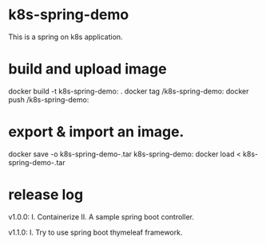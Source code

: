 # k8s-spring-demo
This is a spring on k8s application.

# build and upload image
docker build -t k8s-spring-demo:<version> .
docker tag <image-id> <user>/k8s-spring-demo:<version>
docker push <user>/k8s-spring-demo:<tag>

# export & import an image.
docker save -o k8s-spring-demo-<version>.tar k8s-spring-demo:<version>
docker load < k8s-spring-demo-<version>.tar

# release log
v1.0.0:
I. Containerize
II. A sample spring boot controller.

v1.1.0:
I. Try to use spring boot thymeleaf framework.
